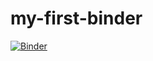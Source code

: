 # my-first-binder
[![Binder](https://mybinder.org/badge_logo.svg)](https://mybinder.org/v2/gh/lcreteig/my-first-binder/)
